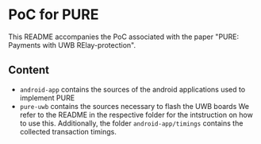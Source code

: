 # PoC for PURE

This README accompanies the PoC associated with the paper "PURE: Payments with UWB RElay-protection".

## Content 
- `android-app` contains the sources of the android applications used to implement PURE
- `pure-uwb` contains the sources necessary to flash the UWB boards 
We refer to the README in the respective folder for the intstruction on how to use this.
Additionally, the folder `android-app/timings` contains the collected transaction timings. 

